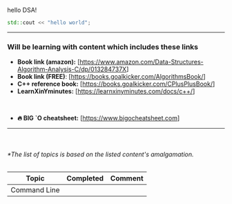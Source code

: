 hello DSA!

```cpp
std::cout << "hello world";
```

---

### Will be learning with content which includes these links

- **Book link (amazon):** [<https://www.amazon.com/Data-Structures-Algorithm-Analysis-C/dp/013284737X>]
- **Book link (FREE)**: [<https://books.goalkicker.com/AlgorithmsBook/>]
- **C++ reference book:** [<https://books.goalkicker.com/CPlusPlusBook/>]
- **LearnXinYminutes:** [<https://learnxinyminutes.com/docs/c++/>]

<br/>

- **🔥 BIG `O cheatsheet:** [<https://www.bigocheatsheet.com>]

---

<br/>

###### *The list of topics is based on the listed content's amalgamation.

|Topic | Completed | Comment|
|---|---|---|
|Command Line| | |
